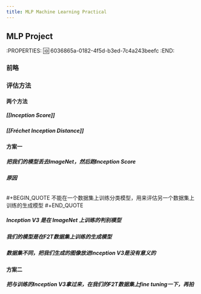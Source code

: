 ```yaml
---
title: MLP Machine Learning Practical
---
```


## MLP Project
:PROPERTIES:
:id: 6036865a-0182-4f5d-b3ed-7c4a243beefc
:END:
### 前略
### 评估方法
#### 两个方法
##### [[Inception Score]]
##### [[Fréchet Inception Distance]]
#### 方案一
##### 把我们的模型丢去ImageNet，然后跑Inception Score
##### 原因
######
#+BEGIN_QUOTE
不能在一个数据集上训练分类模型，用来评估另一个数据集上训练的生成模型
#+END_QUOTE
##### Inception V3 是在 ImageNet 上训练的判别模型
##### 我们的模型是在F2T数据集上训练的生成模型
##### 数据集不同，把我们生成的图像放进Inception V3是没有意义的
#### 方案二
##### 把与训练的Inception V3拿过来，在我们的F2T数据集上fine tuning一下，再拍
